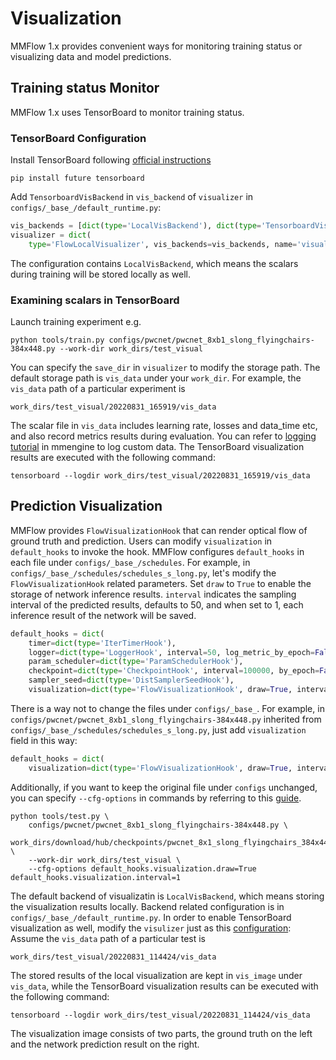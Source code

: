 # Visualization

MMFlow 1.x provides convenient ways for monitoring training status or visualizing data and model predictions.

## Training status Monitor

MMFlow 1.x uses TensorBoard to monitor training status.

### TensorBoard Configuration

Install TensorBoard following [official instructions](https://www.tensorflow.org/install)

```shell
pip install future tensorboard
```

Add `TensorboardVisBackend` in `vis_backend` of `visualizer` in `configs/_base_/default_runtime.py`:

```python
vis_backends = [dict(type='LocalVisBackend'), dict(type='TensorboardVisBackend')]
visualizer = dict(
    type='FlowLocalVisualizer', vis_backends=vis_backends, name='visualizer')
```

The configuration contains `LocalVisBackend`, which means the scalars during training will be stored locally as well.

### Examining scalars in TensorBoard

Launch training experiment e.g.

```shell
python tools/train.py configs/pwcnet/pwcnet_8xb1_slong_flyingchairs-384x448.py --work-dir work_dirs/test_visual
```

You can specify the `save_dir` in `visualizer` to modify the storage path.
The default storage path is `vis_data` under your `work_dir`.
For example, the `vis_data` path of a particular experiment is

```shell
work_dirs/test_visual/20220831_165919/vis_data
```

The scalar file in `vis_data` includes learning rate, losses and data_time etc, and also record metrics results during evaluation.
You can refer to [logging tutorial](TODO) in mmengine to log custom data.
The TensorBoard visualization results are executed with the following command:

```shell
tensorboard --logdir work_dirs/test_visual/20220831_165919/vis_data
```

## Prediction Visualization

MMFlow provides `FlowVisualizationHook` that can render optical flow of ground truth and prediction.
Users can modify `visualization` in `default_hooks` to invoke the hook.
MMFlow configures `default_hooks` in each file under `configs/_base_/schedules`.
For example, in `configs/_base_/schedules/schedules_s_long.py`, let's modify the `FlowVisualizationHook` related parameters.
Set `draw` to `True` to enable the storage of network inference results.
`interval` indicates the sampling interval of the predicted results, defaults to 50, and when set to 1, each inference result of the network will be saved.

```python
default_hooks = dict(
    timer=dict(type='IterTimerHook'),
    logger=dict(type='LoggerHook', interval=50, log_metric_by_epoch=False),
    param_scheduler=dict(type='ParamSchedulerHook'),
    checkpoint=dict(type='CheckpointHook', interval=100000, by_epoch=False),
    sampler_seed=dict(type='DistSamplerSeedHook'),
    visualization=dict(type='FlowVisualizationHook', draw=True, interval=1))
```

There is a way not to change the files under `configs/_base_`. For example, in `configs/pwcnet/pwcnet_8xb1_slong_flyingchairs-384x448.py` inherited from `configs/_base_/schedules/schedules_s_long.py`, just add `visualization` field in this way:

```python
default_hooks = dict(
    visualization=dict(type='FlowVisualizationHook', draw=True, interval=1))
```

Additionally, if you want to keep the original file under `configs` unchanged, you can specify `--cfg-options` in commands by referring to this [guide](./1_config.md#modify-config-through-script-arguments).

```shell
python tools/test.py \
    configs/pwcnet/pwcnet_8xb1_slong_flyingchairs-384x448.py \
    work_dirs/download/hub/checkpoints/pwcnet_8x1_slong_flyingchairs_384x448.pth \
    --work-dir work_dirs/test_visual \
    --cfg-options default_hooks.visualization.draw=True default_hooks.visualization.interval=1
```

The default backend of visualizatin is `LocalVisBackend`, which means storing the visualization results locally.
Backend related configuration is in `configs/_base_/default_runtime.py`.
In order to enable TensorBoard visualization as well, modify the `visulizer` just as this [configuration](#tensorboard-configuration):
Assume the `vis_data` path of a particular test is

```shell
work_dirs/test_visual/20220831_114424/vis_data
```

The stored results of the local visualization are kept in `vis_image` under `vis_data`, while the TensorBoard visualization results can be executed with the following command:

```shell
tensorboard --logdir work_dirs/test_visual/20220831_114424/vis_data
```

The visualization image consists of two parts, the ground truth on the left and the network prediction result on the right.
